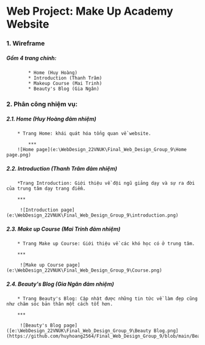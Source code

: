 # Web Project: Make Up Academy Website

### **1. Wireframe** 
   ##### Gồm 4 trang chính:
            * Home (Huy Hoàng)
            * Introduction (Thanh Trâm)
            * Makeup Course (Mai Trinh)
            * Beauty's Blog (Gia Ngân)

### **2. Phân công nhiệm vụ:** 

##### 2.1. Home (Huy Hoàng đảm nhiệm)

        * Trang Home: khái quát hóa tổng quan về website.

            *** 
        ![Home page](e:\WebDesign_22VNUK\Final_Web_Design_Group_9\Home page.png)


##### 2.2. Introduction (Thanh Trâm đảm nhiệm)
        *Trang Introduction: Giới thiệu về đội ngũ giảng dạy và sự ra đời của trung tâm dạy trang điểm.

        ***

         ![Introduction page](e:\WebDesign_22VNUK\Final_Web_Design_Group_9\introduction.png)

##### 2.3. Make up Course (Mai Trinh đảm nhiệm)
        * Trang Make up Course: Giới thiệu về các khó học có ở trung tâm.

        ***

         ![Make up Course page](e:\WebDesign_22VNUK\Final_Web_Design_Group_9\Course.png)

##### 2.4. Beauty's Blog (Gia Ngân đảm nhiệm)

        * Trang Beauty's Blog: Cập nhật được những tin tức về làm đẹp cũng như chăm sóc bản thân một cách tốt hơn.

        ***

         ![Beauty's Blog page]([e:\WebDesign_22VNUK\Final_Web_Design_Group_9\Beauty Blog.png](https://github.com/huyhoang2564/Final_Web_Design_Group_9/blob/main/Beauty%20Blog.png))





